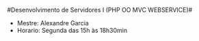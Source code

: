 #Desenvolvimento de Servidores I (PHP OO MVC WEBSERVICE)#

* Mestre: Alexandre Garcia
* Horario: Segunda das 15h às 18h30min
